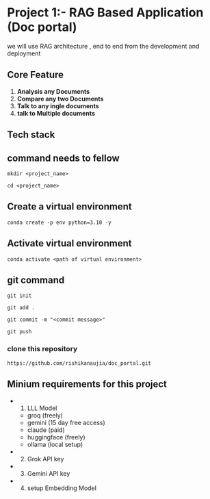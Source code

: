 # Project 1:- RAG Based Application (Doc portal)

 we will use RAG architecture , end to end from the development and deployment

## Core Feature

1. **Analysis any Documents** 
2. **Compare any two Documents**
3. **Talk to any ingle documents**
4. **talk to Multiple documents**


## Tech stack

## command needs to fellow
```
mkdir <project_name>
```
```
cd <project_name>
```

## Create a virtual environment 
```
conda create -p env python=3.10 -y
```
## Activate virtual environment
```
conda activate <path of virtual environment>
```
## git command
```
git init
```
```
git add .
```
```
git commit -m "<commit message>"
```
```
git push
```
### clone this repository 
```
https://github.com/rishikanaujia/doc_portal.git
```
## Minium requirements for this project
- 1. LLL Model 
    - groq (freely)
    - gemini (15 day free access)
    - claude (paid)
    - huggingface (freely)
    - ollama (local setup)

- 2. Grok API key
- 3. Gemini API key
- 4. setup Embedding Model 